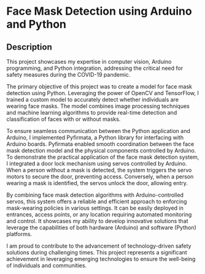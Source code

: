 # Face Mask Detection using Arduino and Python

## Description
This project showcases my expertise in computer vision, Arduino programming, and Python integration, addressing the critical need for safety measures during the COVID-19 pandemic.

The primary objective of this project was to create a model for face mask detection using Python. Leveraging the power of OpenCV and TensorFlow, I trained a custom model to accurately detect whether individuals are wearing face masks. The model combines image processing techniques and machine learning algorithms to provide real-time detection and classification of faces with or without masks.

To ensure seamless communication between the Python application and Arduino, I implemented Pyfirmata, a Python library for interfacing with Arduino boards. Pyfirmata enabled smooth coordination between the face mask detection model and the physical components controlled by Arduino. To demonstrate the practical application of the face mask detection system, I integrated a door lock mechanism using servos controlled by Arduino. When a person without a mask is detected, the system triggers the servo motors to secure the door, preventing access. Conversely, when a person wearing a mask is identified, the servos unlock the door, allowing entry.

By combining face mask detection algorithms with Arduino-controlled servos, this system offers a reliable and efficient approach to enforcing mask-wearing policies in various settings. It can be easily deployed in entrances, access points, or any location requiring automated monitoring and control. It showcases my ability to develop innovative solutions that leverage the capabilities of both hardware (Arduino) and software (Python) platforms.

I am proud to contribute to the advancement of technology-driven safety solutions during challenging times. This project represents a significant achievement in leveraging emerging technologies to ensure the well-being of individuals and communities.
